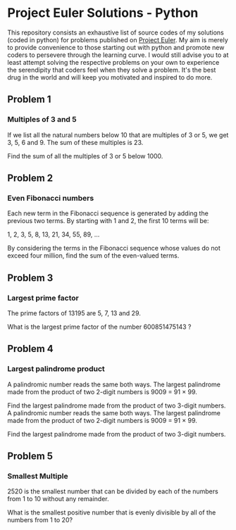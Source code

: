# Project Euler Solutions - Python
This repository consists an exhaustive list of source codes of my solutions (coded in python) for problems published on [Project Euler](https://projecteuler.net/archives).
My aim is merely to provide convenience to those starting out with python and promote new coders to persevere through the learning curve. I would still advise you to at least attempt solving the respective problems on your own to experience the serendipity that coders feel when they solve a problem. It's the best drug in the world and will keep you motivated and inspired to do more.


## Problem 1
### Multiples of 3 and 5

If we list all the natural numbers below 10 that are multiples of 3 or 5, we get 3, 5, 6 and 9. The sum of these multiples is 23.

Find the sum of all the multiples of 3 or 5 below 1000.



## Problem 2
### Even Fibonacci numbers
Each new term in the Fibonacci sequence is generated by adding the previous two terms. By starting with 1 and 2, the first 10 terms will be:

1, 2, 3, 5, 8, 13, 21, 34, 55, 89, ...

By considering the terms in the Fibonacci sequence whose values do not exceed four million, find the sum of the even-valued terms.



## Problem 3
### Largest prime factor
The prime factors of 13195 are 5, 7, 13 and 29.

What is the largest prime factor of the number 600851475143 ?



## Problem 4
### Largest palindrome product
A palindromic number reads the same both ways. The largest palindrome made from the product of two 2-digit numbers is 9009 = 91 × 99.

Find the largest palindrome made from the product of two 3-digit numbers.
A palindromic number reads the same both ways. The largest palindrome made from the product of two 2-digit numbers is 9009 = 91 × 99.

Find the largest palindrome made from the product of two 3-digit numbers.



## Problem 5
### Smallest Multiple
2520 is the smallest number that can be divided by each of the numbers from 1 to 10 without any remainder.

What is the smallest positive number that is evenly divisible by all of the numbers from 1 to 20?
